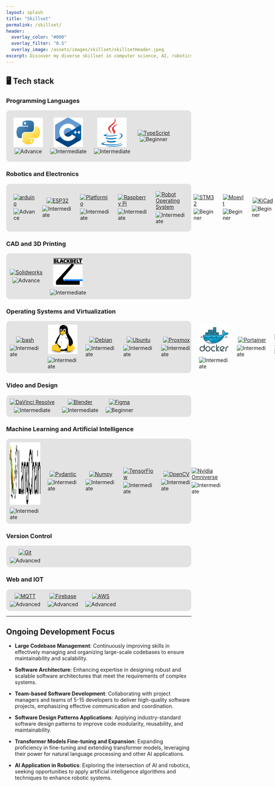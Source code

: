 ```yaml
---
layout: splash
title: "Skillset"
permalink: /skillset/
header:
  overlay_color: "#000"
  overlay_filter: "0.5"
  overlay_image: /assets/images/skillset/skillsetHeader.jpeg
excerpt: Discover my diverse skillset in computer science, AI, robotics, mechanics, and electronics.
---
```


## 🖥️ **Tech stack**

### Programming Languages
<div style="background-color: rgba(0, 0, 0, 0.1); padding: 10px; border-radius: 10px; display: flex; align-items: center;">
    <div style="display: flex; flex-direction: column; align-items: center; margin: 10px;">
        <a href="https://www.python.org" target="_blank" rel="noreferrer">
            <img src="https://raw.githubusercontent.com/devicons/devicon/master/icons/python/python-original.svg" alt="python" width="80" height="80"/>
        </a>
        <img src="https://img.shields.io/badge/Lv-Advance-red" alt="Advance" />
    </div>
    <div style="display: flex; flex-direction: column; align-items: center; margin: 10px;">
        <a href="https://www.w3schools.com/cpp/" target="_blank" rel="noreferrer">
            <img src="https://raw.githubusercontent.com/devicons/devicon/master/icons/cplusplus/cplusplus-original.svg" alt="cplusplus" width="80" height="80"/>
        </a>
        <img src="https://img.shields.io/badge/Lv-Intermediate-yellow" alt="Intermediate" />
    </div>
    <div style="display: flex; flex-direction: column; align-items: center; margin: 10px;">
        <a href="https://www.java.com" target="_blank" rel="noreferrer">
            <img src="https://raw.githubusercontent.com/devicons/devicon/master/icons/java/java-original.svg" alt="java" width="80" height="80"/>
        </a>
        <img src="https://img.shields.io/badge/Lv-Intermediate-yellow" alt="Intermediate" />
    </div>
    <div style="display: flex; flex-direction: column; align-items: center; margin: 10px;">
        <a href="https://www.typescriptlang.org/" target="_blank" rel="noreferrer">
            <img src="https://www.vectorlogo.zone/logos/typescriptlang/typescriptlang-icon.svg" alt="TypeScript" width="80" height="80"/>
        </a>
        <img src="https://img.shields.io/badge/Lv-Beginner-green" alt="Beginner" />
    </div>
</div>

### Robotics and Electronics
<div style="background-color: rgba(0, 0, 0, 0.1); padding: 10px; border-radius: 10px; display: flex; align-items: center;">
    <div style="display: flex; flex-direction: column; align-items: center; margin: 10px;">
        <a href="https://www.arduino.cc/" target="_blank" rel="noreferrer">
            <img src="https://cdn.worldvectorlogo.com/logos/arduino-1.svg" alt="arduino" width="80" height="80"/>
        </a>
        <img src="https://img.shields.io/badge/Lv-Advance-red" alt="Advance" style="margin-top: 5px;" />
    </div>
    <div style="display: flex; flex-direction: column; align-items: center; margin: 10px;">
        <a href="https://github.com/espressif" target="_blank" rel="noreferrer">
            <img src="https://avatars.githubusercontent.com/u/9460735?s=200&v=4" alt="ESP32" width="80" height="80"/>
        </a>
        <img src="https://img.shields.io/badge/Lv-Intermediate-yellow" alt="Intermediate" style="margin-top: 5px;" />
    </div>
    <div style="display: flex; flex-direction: column; align-items: center; margin: 10px;">
        <a href="https://github.com/platformio" target="_blank" rel="noreferrer">
            <img src="https://upload.wikimedia.org/wikipedia/commons/thumb/c/cd/PlatformIO_logo.svg/900px-PlatformIO_logo.svg.png?20220205132823" alt="Platformio" width="80" height="80"/>
        </a>
        <img src="https://img.shields.io/badge/Lv-Intermediate-yellow" alt="Intermediate" style="margin-top: 5px;" />
    </div>
    <div style="display: flex; flex-direction: column; align-items: center; margin: 10px;">
        <a href="https://www.raspberrypi.org/" target="_blank" rel="noreferrer">
            <img src="https://www.raspberrypi.org/pagekit-assets/media/images/4913a547895720ff30c1.svg" alt="Raspberry Pi" width="120" height="80"/>
        </a>
        <img src="https://img.shields.io/badge/Lv-Intermediate-yellow" alt="Intermediate" style="margin-top: 5px;" />
    </div>
    <div style="display: flex; flex-direction: column; align-items: center; margin: 10px;">
        <a href="https://docs.ros.org/en/humble/index.html" target="_blank" rel="noreferrer">
            <img src="https://www.ros.org/imgs/logo-white.png" alt="Robot Operating System" width="150" height="80"/>
        </a>
        <img src="https://img.shields.io/badge/Lv-Intermediate-yellow" alt="Intermediate" style="margin-top: 5px;" />
    </div>
    <div style="display: flex; flex-direction: column; align-items: center; margin: 10px;">
        <a href="https://www.st.com/en/microcontrollers-microprocessors/stm32-32-bit-arm-cortex-mcus.html" target="_blank" rel="noreferrer">
            <img src="https://wiki.stmicroelectronics.cn/stm32mcu/nsfr_img_auth.php/4/4e/STM32.png" alt="STM32" width="80" height="80"/>
        </a>
        <img src="https://img.shields.io/badge/Lv-Beginner-green" alt="Beginner" style="margin-top: 5px;" />
    </div>
    <div style="display: flex; flex-direction: column; align-items: center; margin: 10px;">
        <a href="https://moveit.ros.org/" target="_blank" rel="noreferrer">
            <img src="https://moveit.ros.org/assets/logo/moveit_logo-white.png" alt="MoevIt" width="180" height="96"/>
        </a>
        <img src="https://img.shields.io/badge/Lv-Beginner-green" alt="Beginner" style="margin-top: 5px;" />
    </div>
    <div style="display: flex; flex-direction: column; align-items: center; margin: 10px;">
        <a href="https://www.kicad.org/" target="_blank" rel="noreferrer">
            <img src="https://upload.wikimedia.org/wikipedia/commons/5/59/KiCad-Logo.svg" alt="KiCad" width="120" height="80"/>
        </a>
        <img src="https://img.shields.io/badge/Lv-Beginner-green" alt="Beginner" style="margin-top: 5px;" />
    </div>
</div>

### CAD and 3D Printing
<div style="background-color: rgba(0, 0, 0, 0.1); padding: 10px; border-radius: 10px; display: flex; align-items: center;">
    <div style="display: flex; flex-direction: column; align-items: center; margin-right: 20px;">
        <a href="https://www.solidworks.com/" target="_blank" rel="noreferrer">
            <img src="https://www.3ds.com/assets/3ds-navigation/Solidworks-logo_red.svg" alt="Solidworks" width="120" height="80"/>
        </a>
        <img src="https://img.shields.io/badge/Lv-Advance-red" alt="Advance" style="margin-top: 5px;" />
    </div>
    <div style="display: flex; flex-direction: column; align-items: center;">
        <a href="https://github.com/Ultimaker/Cura" target="_blank" rel="noreferrer">
            <img src="https://github.com/Ultimaker/Cura/raw/main/resources/images/cura-icon.png" alt="Cura" width="80" height="80"/>
        </a>
        <img src="https://img.shields.io/badge/Lv-Intermediate-yellow" alt="Intermediate" style="margin-top: 5px;" />
    </div>
</div>

### Operating Systems and Virtualization
<div style="background-color: rgba(0, 0, 0, 0.1); padding: 10px; border-radius: 10px; display: flex; align-items: center;">
    <div style="display: flex; flex-direction: column; align-items: center; margin-right: 20px;">
        <a href="https://www.gnu.org/software/bash/" target="_blank" rel="noreferrer">
            <img src="https://upload.wikimedia.org/wikipedia/commons/thumb/8/82/Gnu-bash-logo.svg/180px-Gnu-bash-logo.svg.png" alt="bash" width="100" height="80"/>
        </a>
        <img src="https://img.shields.io/badge/Lv-Intermediate-yellow" alt="Intermediate" style="margin-top: 5px;" />
    </div>
    <div style="display: flex; flex-direction: column; align-items: center; margin-right: 20px;">
        <a href="https://www.linux.org/" target="_blank" rel="noreferrer">
            <img src="https://raw.githubusercontent.com/devicons/devicon/master/icons/linux/linux-original.svg" alt="linux" width="80" height="80"/>
        </a>
        <img src="https://img.shields.io/badge/Lv-Intermediate-yellow" alt="Intermediate" style="margin-top: 5px;" />
    </div>
    <div style="display: flex; flex-direction: column; align-items: center; margin-right: 20px;">
        <a href="https://www.debian.org/" target="_blank" rel="noreferrer">
            <img src="https://www.debian.org/logos/openlogo-nd.svg" alt="Debian" width="80" height="80"/>
        </a>
        <img src="https://img.shields.io/badge/Lv-Intermediate-yellow" alt="Intermediate" style="margin-top: 5px;" />
    </div>
    <div style="display: flex; flex-direction: column; align-items: center; margin-right: 20px;">
        <a href="https://ubuntu.com/" target="_blank" rel="noreferrer">
            <img src="https://upload.wikimedia.org/wikipedia/commons/9/9e/UbuntuCoF.svg" alt="Ubuntu" width="80" height="80"/>
        </a>
        <img src="https://img.shields.io/badge/Lv-Intermediate-yellow" alt="Intermediate" style="margin-top: 5px;" />
    </div>
    <div style="display: flex; flex-direction: column; align-items: center; margin-right: 20px;">
        <a href="https://proxmox.com/en/" target="_blank" rel="noreferrer">
            <img src="https://proxmox.com/images/proxmox/logos/mediakit-proxmox-server-solutions-logos-dark.svg" alt="Proxmox" width="276" height="96"/>
        </a>
        <img src="https://img.shields.io/badge/Lv-Intermediate-yellow" alt="Intermediate" style="margin-top: 5px;" />
    </div>
    <div style="display: flex; flex-direction: column; align-items: center; margin-right: 20px;">
        <a href="https://www.docker.com/" target="_blank" rel="noreferrer">
            <img src="https://raw.githubusercontent.com/devicons/devicon/master/icons/docker/docker-original-wordmark.svg" alt="docker" width="80" height="80"/>
        </a>
        <img src="https://img.shields.io/badge/Lv-Intermediate-yellow" alt="Intermediate" style="margin-top: 5px;" />
    </div>
    <div style="display: flex; flex-direction: column; align-items: center; margin-right: 20px;">
        <a href="https://www.portainer.io/" target="_blank" rel="noreferrer">
            <img src="https://www.portainer.io/hubfs/portainer-logo-black.svg" alt="Portainer" width="120" height="96"/>
        </a>
        <img src="https://img.shields.io/badge/Lv-Intermediate-yellow" alt="Intermediate" style="margin-top: 5px;" />
    </div>
    <div style="display: flex; flex-direction: column; align-items: center;">
        <a href="https://nextcloud.com/" target="_blank" rel="noreferrer">
            <img src="https://upload.wikimedia.org/wikipedia/commons/thumb/6/60/Nextcloud_Logo.svg/212px-Nextcloud_Logo.svg.png?20210301111141" alt="Nextcloud" width="68" height="96"/>
        </a>
        <img src="https://img.shields.io/badge/Lv-Intermediate-yellow" alt="Intermediate" style="margin-top: 5px;" />
    </div>
</div>

### Video and Design
<div style="background-color: rgba(0, 0, 0, 0.1); padding: 10px; border-radius: 10px; display: flex; align-items: center;">
    <div style="display: flex; flex-direction: column; align-items: center; margin-right: 20px;">
        <a href="https://www.blackmagicdesign.com/products/davinciresolve" target="_blank" rel="noreferrer">
            <img src="https://upload.wikimedia.org/wikipedia/commons/9/90/DaVinci_Resolve_17_logo.svg" alt="DaVinci Resolve" width="80" height="80"/>
        </a>
        <img src="https://img.shields.io/badge/Lv-Intermediate-yellow" alt="Intermediate" style="margin-top: 5px;" />
    </div>
    <div style="display: flex; flex-direction: column; align-items: center; margin-right: 20px;">
        <a href="https://www.blender.org/" target="_blank" rel="noreferrer">
            <img src="https://download.blender.org/branding/community/blender_community_badge_white.svg" alt="Blender" width="80" height="80"/>
        </a>
        <img src="https://img.shields.io/badge/Lv-Intermediate-yellow" alt="Intermediate" style="margin-top: 5px;" />
    </div>
    <div style="display: flex; flex-direction: column; align-items: center;">
        <a href="https://www.figma.com/" target="_blank" rel="noreferrer">
            <img src="https://www.vectorlogo.zone/logos/figma/figma-icon.svg" alt="Figma" width="80" height="80"/>
        </a>
        <img src="https://img.shields.io/badge/Lv-Beginner-green" alt="Beginner" style="margin-top: 5px;" />
    </div>
</div>

### Machine Learning and Artificial Intelligence
<div style="background-color: rgba(0, 0, 0, 0.1); padding: 10px; border-radius: 10px; display: flex; align-items: center;">
    <div style="display: flex; flex-direction: column; align-items: center; margin-right: 20px;">
        <a href="https://github.com/langchain-ai/langchain" target="_blank" rel="noreferrer">
            <img src="/assets/images/skillset/Langchain.svg" alt="Langchain" width="170" height="170"/>
        </a>
        <img src="https://img.shields.io/badge/Lv-Intermediate-yellow" alt="Intermediate" style="margin-top: 5px;" />
    </div>
    <div style="display: flex; flex-direction: column; align-items: center; margin-right: 20px;">
        <a href="https://github.com/pydantic/pydantic" target="_blank" rel="noreferrer">
            <img src="https://avatars.githubusercontent.com/u/110818415?s=200&v=4" alt="Pydantic" width="80" height="80"/>
        </a>
        <img src="https://img.shields.io/badge/Lv-Intermediate-yellow" alt="Intermediate" style="margin-top: 5px;" />
    </div>
    <div style="display: flex; flex-direction: column; align-items: center; margin-right: 20px;">
        <a href="https://numpy.org/" target="_blank" rel="noreferrer">
            <img src="https://numpy.org/images/logo.svg" alt="Numpy" width="80" height="80"/>
        </a>
        <img src="https://img.shields.io/badge/Lv-Intermediate-yellow" alt="Intermediate" style="margin-top: 5px;" />
    </div>
    <div style="display: flex; flex-direction: column; align-items: center; margin-right: 20px;">
        <a href="https://www.tensorflow.org" target="_blank" rel="noreferrer">
            <img src="https://www.vectorlogo.zone/logos/tensorflow/tensorflow-icon.svg" alt="TensorFlow" width="80" height="80"/>
        </a>
        <img src="https://img.shields.io/badge/Lv-Intermediate-yellow" alt="Intermediate" style="margin-top: 5px;" />
    </div>
    <div style="display: flex; flex-direction: column; align-items: center;">
        <a href="https://opencv.org/" target="_blank" rel="noreferrer">
            <img src="https://www.vectorlogo.zone/logos/opencv/opencv-icon.svg" alt="OpenCV" width="80" height="80"/>
        </a>
        <img src="https://img.shields.io/badge/Lv-Intermediate-yellow" alt="Intermediate" style="margin-top: 5px;" />
    </div>
    <div style="display: flex; flex-direction: column; align-items: center;">
        <a href="https://developer.nvidia.com/omniverse" target="_blank" rel="noreferrer">
            <img src="https://mcomputers.cz/wp-content/uploads/2022/05/nvidia-omniverse-lockup-rgb-blk-for-screen-705x273.png" alt="Nvidia Omniverse" width="160" height="70"/>
        </a>
        <img src="https://img.shields.io/badge/Lv-Beginner-green" alt="Intermediate" style="margin-top: 5px;" />
    </div>
</div>

### Version Control
<div style="background-color: rgba(0, 0, 0, 0.1); padding: 10px; border-radius: 10px; display: flex; align-items: center;">
    <div style="display: flex; flex-direction: column; align-items: center;">
        <a href="https://git-scm.com/" target="_blank" rel="noreferrer">
            <img src="https://www.vectorlogo.zone/logos/git-scm/git-scm-icon.svg" alt="Git" width="80" height="80"/>
        </a>
        <img src="https://img.shields.io/badge/Lv-Advanced-red" alt="Advanced" style="margin-top: 5px;" />
    </div>
</div>


### Web and IOT
<div style="background-color: rgba(0, 0, 0, 0.1); padding: 10px; border-radius: 10px; display: flex; align-items: center;">
    <div style="display: flex; flex-direction: column; align-items: center; margin-right: 20px;">
        <a href="https://mqtt.org/" target="_blank" rel="noreferrer">
            <img src="https://mqtt.org/assets/img/mqtt-logo-transp.svg" alt="MQTT" width="100" height="80"/>
        </a>
        <img src="https://img.shields.io/badge/Lv-Advanced-red" alt="Advanced" style="margin-top: 5px;" />
    </div>
    <div style="display: flex; flex-direction: column; align-items: center; margin-right: 20px;">
        <a href="https://firebase.google.com/" target="_blank" rel="noreferrer">
            <img src="https://www.vectorlogo.zone/logos/firebase/firebase-icon.svg" alt="Firebase" width="80" height="80"/>
        </a>
        <img src="https://img.shields.io/badge/Lv-Advanced-red" alt="Advanced" style="margin-top: 5px;" />
    </div>
    <div style="display: flex; flex-direction: column; align-items: center;">
        <a href="https://aws.amazon.com/" target="_blank" rel="noreferrer">
            <img src="https://upload.wikimedia.org/wikipedia/commons/thumb/9/93/Amazon_Web_Services_Logo.svg/768px-Amazon_Web_Services_Logo.svg.png?20170912170050" alt="AWS" width="80" height="80"/>
        </a>
        <img src="https://img.shields.io/badge/Lv-Beginner-green" alt="Advanced" style="margin-top: 5px;" />
    </div>
</div>

---

## Ongoing Development Focus

- **Large Codebase Management**: Continuously improving skills in effectively managing and organizing large-scale codebases to ensure maintainability and scalability.

- **Software Architecture**: Enhancing expertise in designing robust and scalable software architectures that meet the requirements of complex systems.

- **Team-based Software Development**: Collaborating with project managers and teams of 5-15 developers to deliver high-quality software projects, emphasizing effective communication and coordination.

- **Software Design Patterns Applications**: Applying industry-standard software design patterns to improve code modularity, reusability, and maintainability.

- **Transformer Models Fine-tuning and Expansion**: Expanding proficiency in fine-tuning and extending transformer models, leveraging their power for natural language processing and other AI applications.

- **AI Application in Robotics**: Exploring the intersection of AI and robotics, seeking opportunities to apply artificial intelligence algorithms and techniques to enhance robotic systems.

